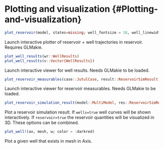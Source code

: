 
# Plotting and visualization {#Plotting-and-visualization}
```julia
plot_reservoir(model, states=missing; well_fontsize = 18, well_linewidth = 3, kwarg...)
```


Launch interactive plotter of reservoir + well trajectories in reservoir. Requires GLMakie.


```julia
plot_well_results(wr::WellResults)
plot_well_results(v::Vector{WellResults})
```


Launch interactive viewer for well results. Needs GLMakie to be loaded.

```julia
plot_reservoir_measurables(case::JutulCase, result::ReservoirSimResult)
```


Launch interactive viewer for reservoir measurables. Needs GLMakie to be loaded.

```julia
plot_reservoir_simulation_result(model::MultiModel, res::ReservoirSimResult; wells = true, reservoir = true)
```


Plot a reservoir simulation result. If `wells=true` well curves will be shown interactively. If `reservoir=true` the reservoir quantities will be visualized in 3D. These options can be combined.


```julia
plot_well!(ax, mesh, w; color = :darkred)
```


Plot a given well that exists in mesh in Axis.
